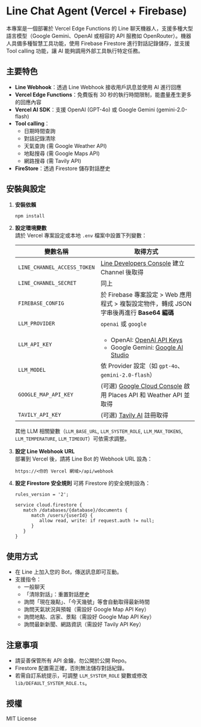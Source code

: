 # Line Chat Agent (Vercel + Firebase)

本專案是一個部署於 Vercel Edge Functions 的 Line 聊天機器人，支援多種大型語言模型（Google Gemini、OpenAI 或相容的 API 服務如 OpenRouter）。機器人具備多種智慧工具功能，使用 Firebase Firestore 進行對話記錄儲存，並支援 Tool calling 功能，讓 AI 能夠調用外部工具執行特定任務。


## 主要特色

- **Line Webhook**：透過 Line Webhook 接收用戶訊息並使用 AI 進行回應
- **Vercel Edge Functions**：免費版有 30 秒的執行時間限制，能盡量產生更多的回應內容
- **Vercel AI SDK**：支援 OpenAI (GPT-4o) 或 Google Gemini (gemini-2.0-flash)
- **Tool calling**：
  - 日期時間查詢
  - 對話記錄清除
  - 天氣查詢 (需 Google Weather API)
  - 地點搜尋 (需 Google Maps API)
  - 網路搜尋 (需 Tavily API)
- **FireStore**：透過 Firestore 儲存對話歷史


## 安裝與設定

1. **安裝依賴**
   ```bash
   npm install
   ```

2. **設定環境變數**  
   請於 Vercel 專案設定或本地 `.env` 檔案中設置下列變數：

   | 變數名稱 | 取得方式 |
   |---|---|
   | `LINE_CHANNEL_ACCESS_TOKEN` | [Line Developers Console](https://developers.line.biz/console/) 建立 Channel 後取得 |
   | `LINE_CHANNEL_SECRET` | 同上 |
   | `FIREBASE_CONFIG` | 於 Firebase 專案設定 > Web 應用程式 > 複製設定物件，轉成 JSON 字串後再進行 **Base64 編碼** |
   | `LLM_PROVIDER` | `openai` 或 `google` |
   | `LLM_API_KEY` | <ul><li>OpenAI: [OpenAI API Keys](https://platform.openai.com/api-keys)</li><li>Google Gemini: [Google AI Studio](https://aistudio.google.com/app/apikey)</li></ul> |
   | `LLM_MODEL` | 依 Provider 設定（如 `gpt-4o`、`gemini-2.0-flash`）|
   | `GOOGLE_MAP_API_KEY` | (可選) [Google Cloud Console](https://console.cloud.google.com/) 啟用 Places API 和 Weather API 並取得 |
   | `TAVILY_API_KEY` | (可選) [Tavily AI](https://tavily.com/) 註冊取得 |

   其他 LLM 相關變數（`LLM_BASE_URL`, `LLM_SYSTEM_ROLE`, `LLM_MAX_TOKENS`, `LLM_TEMPERATURE`, `LLM_TIMEOUT`）可依需求調整。

3. **設定 Line Webhook URL**  
   部署到 Vercel 後，請將 Line Bot 的 Webhook URL 設為：  
   ```
   https://<你的 Vercel 網域>/api/webhook
   ```

4. **設定 Firestore 安全規則**
   可將 Firestore 的安全規則設為：
   ```
   rules_version = '2';

   service cloud.firestore {
      match /databases/{database}/documents {
         match /users/{userId} {
            allow read, write: if request.auth != null;
         }
      }
   }
   ```


## 使用方式

- 在 Line 上加入您的 Bot，傳送訊息即可互動。
- 支援指令：
  - 一般聊天
  - 「清除對話」：重置對話歷史
  - 詢問「現在幾點」、「今天幾號」等會自動取得最新時間
  - 詢問天氣狀況與預報（需設好 Google Map API Key）
  - 詢問地點、店家、景點（需設好 Google Map API Key）
  - 詢問最新新聞、網路資訊（需設好 Tavily API Key）


## 注意事項

- 請妥善保管所有 API 金鑰，勿公開於公開 Repo。
- Firestore 配置需正確，否則無法儲存對話紀錄。
- 若需自訂系統提示，可調整 `LLM_SYSTEM_ROLE` 變數或修改 `lib/DEFAULT_SYSTEM_ROLE.ts`。


## 授權

MIT License
